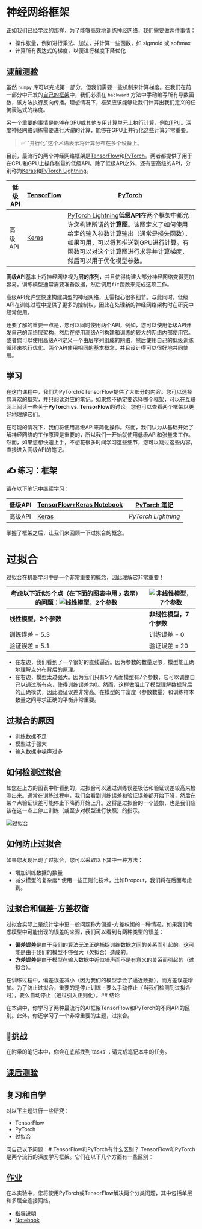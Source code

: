 # 神经网络框架

正如我们已经学过的那样，为了能够高效地训练神经网络，我们需要做两件事情：

* 操作张量，例如进行乘法、加法，并计算一些函数，如 sigmoid 或 softmax
* 计算所有表达式的梯度，以便进行梯度下降优化

## [课前测验](https://red-field-0a6ddfd03.1.azurestaticapps.net/quiz/105)

虽然 `numpy` 库可以完成第一部分，但我们需要一些机制来计算梯度。在我们在前一部分中开发的[自己的框架](../04-自己的框架/自己的框架.ipynb)中，我们必须在 `backward` 方法中手动编写所有导数函数，该方法执行反向传播。理想情况下，框架应该能够让我们计算出我们定义的任何表达式的梯度。

另一个重要的事情是能够在GPU或其他专用计算单元上执行计算，例如[TPU](https://zh.wikipedia.org/wiki/%E5%BC%80%E6%BA%90%E6%B7%B1%E5%BA%A6%E5%AD%A6%E4%B9%A0%E5%BA%93)。深度神经网络训练需要进行*大量*的计算，能够在GPU上并行化这些计算非常重要。

> ✅ "并行化"这个术语表示将计算分布在多个设备上。

目前，最流行的两个神经网络框架是[TensorFlow](http://TensorFlow.org)和[PyTorch](https://pytorch.org/)。两者都提供了用于在CPU和GPU上操作张量的低级API。除了低级API之外，还有更高级的API，分别称为[Keras](https://keras.io/)和[PyTorch Lightning](https://pytorchlightning.ai/)。

低级API | [TensorFlow](http://TensorFlow.org) | [PyTorch](https://pytorch.org/)
--------------|-------------------------------------|--------------------------------
高级API| [Keras](https://keras.io/) | [PyTorch Lightning](https://pytorchlightning.ai/)**低级API**在两个框架中都允许您构建所谓的**计算图**。该图定义了如何使用给定的输入参数计算输出（通常是损失函数），如果可用，可以将其推送到GPU进行计算。有函数可以对这个计算图进行求导并计算梯度，然后可以用于优化模型参数。

**高级API**基本上将神经网络视为**层的序列**，并且使得构建大部分神经网络变得更加容易。训练模型通常需要准备数据，然后调用`fit`函数来完成这项工作。

高级API允许您快速构建典型的神经网络，无需担心很多细节。与此同时，低级API在训练过程中提供了更多的控制权，因此在处理新的神经网络架构时在研究中经常使用。

还要了解的重要一点是，您可以同时使用两个API，例如，您可以使用低级API开发自己的网络层架构，然后在使用高级API构建和训练的较大的网络内部使用它。或者您可以使用高级API定义一个由层序列组成的网络，然后使用自己的低级训练循环来执行优化。两个API使用相同的基本概念，并且设计得可以很好地共同使用。

## 学习

在这门课程中，我们为PyTorch和TensorFlow提供了大部分的内容。您可以选择您喜欢的框架，并只阅读对应的笔记。如果您不确定要选择哪个框架，可以在互联网上阅读一些关于**PyTorch vs. TensorFlow**的讨论。您也可以查看两个框架以更好地理解它们。

在可能的情况下，我们将使用高级API来简化操作。然而，我们认为从基础开始了解神经网络的工作原理是重要的，所以我们一开始就使用低级API和张量来工作。然而，如果您想快速上手，不想花很多时间学习这些细节，您可以跳过这些内容，直接进入高级API的笔记。

## ✍️ 练习：框架

请在以下笔记中继续学习：

|低级API | [TensorFlow+Keras Notebook](IntroKerasTF.ipynb) | [PyTorch 笔记](IntroPyTorch.ipynb)|
--------------|-------------------------------------|--------------------------------
高级API| [Keras](IntroKeras.ipynb) | *PyTorch Lightning*|

掌握了框架之后，让我们来回顾一下过拟合的概念。

# 过拟合

过拟合在机器学习中是一个非常重要的概念，因此理解它非常重要！

考虑以下近似5个点（在下面的图表中用 `x` 表示）的问题：![线性模型，2个参数](../../images/overfit1.jpg) | ![非线性模型，7个参数](../../images/overfit2.jpg)
-------------------------|--------------------------
**线性模型，2个参数** | **非线性模型，7个参数**
训练误差 = 5.3 | 训练误差 = 0
验证误差 = 5.1 | 验证误差 = 20

* 在左边，我们看到了一个很好的直线逼近。因为参数的数量足够，模型能正确地理解点分布背后的原理。
* 在右边，模型太过强大。因为我们只有5个点而模型有7个参数，它可以调整自己以通过所有点，使得训练误差为0。然而，这样做阻止了模型理解数据背后的正确模式，因此验证误差非常高。在模型的丰富度（参数数量）和训练样本数量之间寻求正确的平衡非常重要。

## 过拟合的原因

  * 训练数据不足
  * 模型过于强大
  * 输入数据中噪声过多

## 如何检测过拟合

如您在上方的图表中所看到的，过拟合可以通过训练误差极低和验证误差较高来检测出来。通常在训练过程中，我们会看到训练误差和验证误差都开始下降，然后在某个点验证误差可能停止下降而开始上升。这将是过拟合的一个迹象，也是我们应该在这一点上停止训练（或至少对模型进行快照）的指示。

![过拟合](../../images/Overfitting.png)

## 如何防止过拟合

如果您发现出现了过拟合，您可以采取以下其中一种方法：

 * 增加训练数据的数量
 * 减少模型的复杂度* 使用一些正则化技术，比如Dropout，我们将在后面考虑到。

## 过拟合和偏差-方差权衡

过拟合实际上是统计学中更一般问题称为偏差-方差权衡的一种情况。如果我们考虑模型中可能出现的误差的来源，我们可以看到有两种类型的误差：

* **偏差误差**是由于我们的算法无法正确捕捉训练数据之间的关系而引起的。这可能是由于我们的模型不够强大（欠拟合）造成的。
* **方差误差**是由于模型在输入数据中近似噪声而不是有意义的关系而引起的（过拟合）。

在训练过程中，偏差误差减小（因为我们的模型学会了逼近数据），而方差误差增加。为了防止过拟合，重要的是停止训练 - 要么手动停止（当我们检测到过拟合时），要么自动停止（通过引入正则化）。## 结论

在本课中，你学习了两种最流行的AI框架TensorFlow和PyTorch的不同API的区别。此外，你还学习了一个非常重要的主题，过拟合。

## 🚀挑战

在附带的笔记本中，你会在底部找到'tasks'；请完成笔记本中的任务。

## [课后测验](https://red-field-0a6ddfd03.1.azurestaticapps.net/quiz/205)

## 复习和自学

对以下主题进行一些研究：

- TensorFlow
- PyTorch
- 过拟合

问自己以下问题：# TensorFlow和PyTorch有什么区别？
TensorFlow和PyTorch是两个流行的深度学习框架。它们在以下几个方面有一些区别：

## [作业](../lab/README.md)

在本实验中，您将使用PyTorch或TensorFlow解决两个分类问题，其中包括单层和多层全连接网络。

- [指导说明](../lab/README.zh.md)
- [Notebook](../lab/LabFrameworks.ipynb)